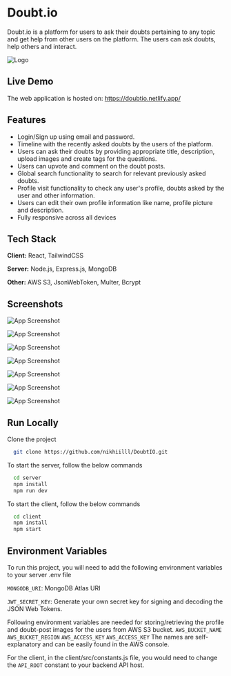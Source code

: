 
# Doubt.io

Doubt.io is a platform for users to ask their doubts pertaining to any topic and get help from other users on the platform. The users can ask doubts, help others and interact.


![Logo](https://nikhilprojects.s3.us-west-1.amazonaws.com/doubtio/logo.png)

    
## Live Demo
The web application is hosted on:
https://doubtio.netlify.app/
  
## Features

- Login/Sign up using email and password. 
- Timeline with the recently asked doubts by the users of the platform.
- Users can ask their doubts by providing appropriate title, description, upload images and create tags for the questions.
- Users can upvote and comment on the doubt posts.
- Global search functionality to search for relevant previously asked doubts.
- Profile visit functionality to check any user's profile, doubts asked by the user and other information.
- Users can edit their own profile information like name, profile picture and description.
- Fully responsive across all devices
## Tech Stack

**Client:** React, TailwindCSS

**Server:** Node.js, Express.js, MongoDB

**Other:** AWS S3, JsonWebToken, Multer, Bcrypt
## Screenshots

![App Screenshot](https://nikhilprojects.s3.us-west-1.amazonaws.com/doubtio/screenshots/doubtio_login.png)


![App Screenshot](https://nikhilprojects.s3.us-west-1.amazonaws.com/doubtio/screenshots/doubtio_dashboard.png)


![App Screenshot](https://nikhilprojects.s3.us-west-1.amazonaws.com/doubtio/screenshots/doubtio_globalsearch.png)


![App Screenshot](https://nikhilprojects.s3.us-west-1.amazonaws.com/doubtio/screenshots/doubtio_askdoubt.png)


![App Screenshot](https://nikhilprojects.s3.us-west-1.amazonaws.com/doubtio/screenshots/doubtio-postview.png)


![App Screenshot](https://nikhilprojects.s3.us-west-1.amazonaws.com/doubtio/screenshots/doubtio_profileview.png)


![App Screenshot](https://nikhilprojects.s3.us-west-1.amazonaws.com/doubtio/screenshots/doubtio_signup.png)



## Run Locally

Clone the project

```bash
  git clone https://github.com/nikhiilll/DoubtIO.git
```

To start the server, follow the below commands
```bash
  cd server
  npm install
  npm run dev
```

To start the client, follow the below commands
```bash
  cd client
  npm install
  npm start
```
## Environment Variables

To run this project, you will need to add the following environment variables to your server .env file

`MONGODB_URI`: MongoDB Atlas URI

`JWT_SECRET_KEY`: Generate your own secret key for signing and decoding the JSON Web Tokens.

Following environment variables are needed for storing/retrieving the profile and doubt-post images for the users from AWS S3 bucket.
`AWS_BUCKET_NAME`
`AWS_BUCKET_REGION`
`AWS_ACCESS_KEY`
`AWS_ACCESS_KEY`
The names are self-explanatory and can be easily found in the AWS console.


For the client, in the client/src/constants.js file, you would need to change the `API_ROOT` constant to your backend API host.
